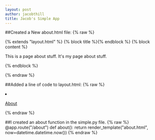 ```yaml
---
layout: post
author: jacobthill
title: Jacob's Simple App
---
```


##Created a New about.html file:
{% raw %}

{% extends "layout.html" %}
{% block title %}<title>{{ config.BLOG_TITLE }}</title>{% endblock %}
{% block content %}
<p>This is a page about stuff. It's my page about stuff.</p>
{% endblock %}

{% endraw %}

##Added a line of code to layout.html:
{% raw %}
<li><p><a href="{{ url_for('about') }}">About</a></p></li>
{% endraw %}

##I created an about function in the simple.py file.
{% raw %}
@app.route("/about")
def about():
    return render_template("about.html", now=datetime.datetime.now())
{% endraw %}